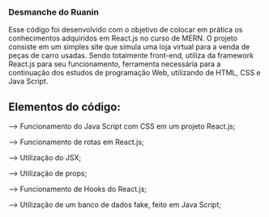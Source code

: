 ### Desmanche do Ruanin
Esse código foi desenvolvido com o objetivo de colocar em prática os conhecimentos adquiridos em React.js no curso de MERN. O projeto consiste em um simples site que simula uma loja virtual para a venda de peças de carro usadas. Sendo totalmente front-end, utiliza da framework React.js para seu funcionamento, ferramenta necessária para a continuação dos estudos de programação Web, utilizando de HTML, CSS e Java Script.

## Elementos do código:
--> Funcionamento do Java Script com CSS em um projeto React.js; 

--> Funcionamento de rotas em React.js;

--> Utilização do JSX;

--> Utilização de props;

--> Funcionamento de Hooks do React.js;

--> Utilização de um banco de dados fake, feito em Java Script;



